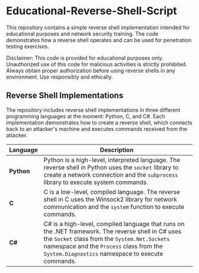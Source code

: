 # Educational-Reverse-Shell-Script
This repository contains a simple reverse shell implementation intended for educational purposes and network security training. The code demonstrates how a reverse shell operates and can be used for penetration testing exercises.

Disclaimer: This code is provided for educational purposes only. Unauthorized use of this code for malicious activities is strictly prohibited. Always obtain proper authorization before using reverse shells in any environment. Use responsibly and ethically.

## Reverse Shell Implementations
The repository includes reverse shell implementations in three different programming languages at the moment: Python, C, and C#. Each implementation demonstrates how to create a reverse shell, which connects back to an attacker's machine and executes commands received from the attacker.

| Language   | Description                                                                                                                                                                                                                                         |
| ---------- | --------------------------------------------------------------------------------------------------------------------------------------------------------------------------------------------------------------------------------------------------- |
| **Python** | Python is a high-level, interpreted language. The reverse shell in Python uses the `socket` library to create a network connection and the `subprocess` library to execute system commands.                                                         |
| **C**      | C is a low-level, compiled language. The reverse shell in C uses the Winsock2 library for network communication and the `system` function to execute commands.                                                                                      |
| **C#**     | C# is a high-level, compiled language that runs on the .NET framework. The reverse shell in C# uses the `Socket` class from the `System.Net.Sockets` namespace and the `Process` class from the `System.Diagnostics` namespace to execute commands. |
